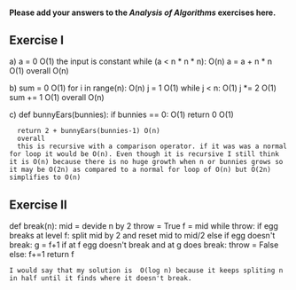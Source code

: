 #### Please add your answers to the ***Analysis of  Algorithms*** exercises here.

## Exercise I

a) a = 0 O(1) the input is constant
    while (a < n * n * n): O(n)
      a = a + n * n O(1)
      overall O(n)


b) sum = 0 O(1)
    for i in range(n): O(n)
      j = 1 O(1)
      while j < n: O(1)
        j *= 2 O(1)
        sum += 1 O(1)
        overall O(n)


c) def bunnyEars(bunnies):
      if bunnies == 0: O(1)
        return 0 O(1)

      return 2 + bunnyEars(bunnies-1) O(n)
      overall 
      this is recursive with a comparison operator. if it was was a normal for loop it would be O(n). Even though it is recursive I still think it is O(n) because there is no huge growth when n or bunnies grows so it may be O(2n) as compared to a normal for loop of O(n) but O(2n) simplifies to O(n)

## Exercise II

def break(n):
    mid  = devide n by 2
    throw = True
    f = mid
    while throw:
        if egg breaks at level f:
            split mid by 2 and reset mid to mid/2
        else if egg doesn't break:
            g = f+1
            if at f egg doesn't break and at g does break:
                throw = False
            else:
                f+=1
    return f

    I would say that my solution is  O(log n) because it keeps spliting n in half until it finds where it doesn't break.


